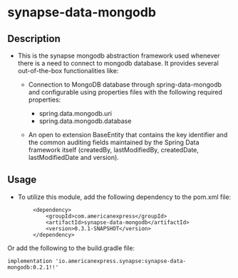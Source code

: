 # synapse-data-mongodb

## Description

- This is the synapse mongodb abstraction framework used whenever there is a need to connect to
  mongodb database. It provides several out-of-the-box functionalities like:

    - Connection to MongoDB database through spring-data-mongodb and configurable 
  using properties files with the following required properties:
      - spring.data.mongodb.uri 
      - spring.data.mongodb.database
      
    - An open to extension BaseEntity that contains the key identifier and the common auditing fields maintained by the Spring Data framework itself (createdBy,
      lastModifiedBy, createdDate, lastModifiedDate and version).

## Usage
- To utilize this module, add the following dependency to the pom.xml file:
```
        <dependency>
            <groupId>com.americanexpress</groupId>
            <artifactId>synapse-data-mongodb</artifactId>
            <version>0.3.1-SNAPSHOT</version>
        </dependency>
```
Or add the following to the build.gradle file:
```
implementation 'io.americanexpress.synapse:synapse-data-mongodb:0.2.1!!'
```
